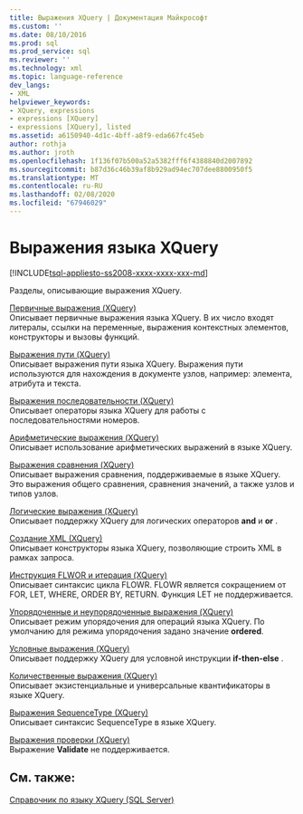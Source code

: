 ```yaml
---
title: Выражения XQuery | Документация Майкрософт
ms.custom: ''
ms.date: 08/10/2016
ms.prod: sql
ms.prod_service: sql
ms.reviewer: ''
ms.technology: xml
ms.topic: language-reference
dev_langs:
- XML
helpviewer_keywords:
- XQuery, expressions
- expressions [XQuery]
- expressions [XQuery], listed
ms.assetid: a6150940-4d1c-4bff-a8f9-eda667fc45eb
author: rothja
ms.author: jroth
ms.openlocfilehash: 1f136f07b500a52a5382fff6f4388840d2007892
ms.sourcegitcommit: b87d36c46b39af8b929ad94ec707dee8800950f5
ms.translationtype: MT
ms.contentlocale: ru-RU
ms.lasthandoff: 02/08/2020
ms.locfileid: "67946029"
---
```

# <a name="xquery-expressions"></a>Выражения языка XQuery
[!INCLUDE[tsql-appliesto-ss2008-xxxx-xxxx-xxx-md](../includes/tsql-appliesto-ss2008-xxxx-xxxx-xxx-md.md)]

  Разделы, описывающие выражения XQuery.  
  

 [Первичные выражения &#40;XQuery&#41;](../xquery/primary-expressions-xquery.md)  
 Описывает первичные выражения языка XQuery. В их число входят литералы, ссылки на переменные, выражения контекстных элементов, конструкторы и вызовы функций.  
  
 [Выражения пути &#40;XQuery&#41;](../xquery/path-expressions-xquery.md)  
 Описывает выражения пути языка XQuery. Выражения пути используются для нахождения в документе узлов, например: элемента, атрибута и текста.  
  
 [Выражения последовательности &#40;XQuery&#41;](../xquery/sequence-expressions-xquery.md)  
 Описывает операторы языка XQuery для работы с последовательностями номеров.  
  
 [Арифметические выражения &#40;XQuery&#41;](../xquery/arithmetic-expressions-xquery.md)  
 Описывает использование арифметических выражений в языке XQuery.  
  
 [Выражения сравнения &#40;XQuery&#41;](../xquery/comparison-expressions-xquery.md)  
 Описывает выражения сравнения, поддерживаемые в языке XQuery. Это выражения общего сравнения, сравнения значений, а также узлов и типов узлов.  
  
 [Логические выражения &#40;XQuery&#41;](../xquery/logical-expressions-xquery.md)  
 Описывает поддержку XQuery для логических операторов **and** и **or** .  
  
 [Создание XML &#40;XQuery&#41;](../xquery/xml-construction-xquery.md)  
 Описывает конструкторы языка XQuery, позволяющие строить XML в рамках запроса.  
  
 [Инструкция FLWOR и итерация &#40;XQuery&#41;](../xquery/flwor-statement-and-iteration-xquery.md)  
 Описывает синтаксис цикла FLOWR. FLOWR является сокращением от FOR, LET, WHERE, ORDER BY, RETURN. Функция LET не поддерживается.  
  
 [Упорядоченные и неупорядоченные выражения &#40;XQuery&#41;](../xquery/ordered-and-unordered-expressions-xquery.md)  
 Описывает режим упорядочения для операций языка XQuery. По умолчанию для режима упорядочения задано значение **ordered**.  
  
 [Условные выражения &#40;XQuery&#41;](../xquery/conditional-expressions-xquery.md)  
 Описывает поддержку XQuery для условной инструкции **if-then-else** .  
  
 [Количественные выражения &#40;XQuery&#41;](../xquery/quantified-expressions-xquery.md)  
 Описывает экзистенциальные и универсальные квантификаторы в языке XQuery.  
  
 [Выражения SequenceType &#40;XQuery&#41;](../xquery/sequencetype-expressions-xquery.md)  
 Описывает синтаксис SequenceType в языке XQuery.  
  
 [Выражения проверки &#40;XQuery&#41;](../xquery/validate-expressions-xquery.md)  
 Выражение **Validate** не поддерживается.  
  
## <a name="see-also"></a>См. также:  
 [Справочник по языку XQuery &#40;SQL Server&#41;](../xquery/xquery-language-reference-sql-server.md)  
  
  
